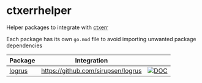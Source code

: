 # ctxerrhelper

Helper packages to integrate with [ctxerr](https://github.com/mvndaai/ctxerr)

Each package has its own `go.mod` file to avoid importing unwanted package dependencies



| Package  | Integration | |
| - | - | - | 
|  [logrus](/logrus) | https://github.com/sirupsen/logrus |  [![DOC](https://img.shields.io/badge/godoc-reference-blue.svg)](https://pkg.go.dev/github.com/mvndaai/ctxerrhelper/logrus) |

